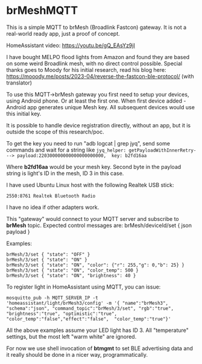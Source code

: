 # brMeshMQTT
This is a simple MQTT to brMesh (Broadlink Fastcon) gateway.
It is not a real-world ready app, just a proof of concept.

HomeAssistant video: https://youtu.be/gQ_EAsYz9jI

I have bought MELPO flood lights from Amazon and found they are based on some weird Broadlink mesh, with no direct control possible.
Special thanks goes to Moody for his initial research, read his blog here:
https://mooody.me/posts/2023-04/reverse-the-fastcon-ble-protocol/
(with translator)

To use this MQTT->brMesh gateway you first need to setup your devices, using Android phone.
Or at least the first one. When first device added - Android app generates unique Mesh key.
All subsequent devices would use this initial key.

It is possible to handle device registration directly, without an app, but it is outside the scope of this research/poc.

To get the key you need to run "adb logcat | grep jyq", send some commands and wait for a string like
```jyq_helper: getPayloadWithInnerRetry---> payload:220300000000000000000000,  key: b2fd16aa```

Where **b2fd16aa** would be your mesh key.
Second byte in the payload string is light's ID in the mesh, ID 3 in this case.

I have used Ubuntu Linux host with the following Realtek USB stick:

```2550:8761 Realtek Bluetooth Radio```

I have no idea if other adapters work.

This "gateway" would connect to your MQTT server and subscribe to **brMesh** topic.
Expected control messages are: brMesh/deviceId/set { json payload }

Examples:
```
brMesh/3/set { "state": "OFF" } 
brMesh/3/set { "state": "ON" } 
brMesh/3/set { "state": "ON", "color": {"r": 255,"g": 0,"b": 25} }
brMesh/3/set { "state": "ON", "color_temp": 500 }
brMesh/3/set { "state": "ON", "brightness": 40 }
```

To register light in HomeAssistant using MQTT, you can issue:

```
mosquitto_pub -h MQTT_SERVER_IP -t 'homeassistant/light/brMesh3/config' -m '{ "name":"brMesh3", "schema":"json", "command_topic":"brMesh/3/set", "rgb":"true", "brightness":"true", "optimistic":"true", "color_temp":"false","effect":"false",  "color_temp":"true"}'
```

All the above examples assume your LED light has ID 3.
All "temperature" settings, but the most left "warm white" are ignored.

For now we use shell invocation of **btmgmt** to set BLE advertising data and it really should be done in a nicer way, programmatically.
